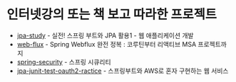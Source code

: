 # 인터넷강의 또는 책 보고 따라한 프로젝트
- [jpa-study](https://github.com/whitewise95/Test/tree/main/./jpa-study) -  실전! 스프링 부트와 JPA 활용1 - 웹 애플리케이션 개발
- [web-flux](https://github.com/whitewise95/Test/tree/main/./web-flux) -   Spring Webflux 완전 정복 : 코루틴부터 리액티브 MSA 프로젝트까지  
- [spring-security](https://github.com/whitewise95/Test/tree/main/./spring-security) -  스프링 시큐리티 
- [jpa-junit-test-oauth2-ractice](https://github.com/whitewise95/Test/tree/main/./jpa-junit-test-oauth2-ractice) -  스프링부트와 AWS로 혼자 구현하는 웹 서비스   
